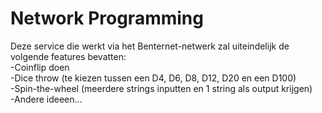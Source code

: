 # Network Programming
Deze service die werkt via het Benternet-netwerk zal uiteindelijk de volgende features bevatten:  
-Coinflip doen  
-Dice throw (te kiezen tussen een D4, D6, D8, D12, D20 en een D100)  
-Spin-the-wheel (meerdere strings inputten en 1 string als output krijgen)  
-Andere ideeen...  
